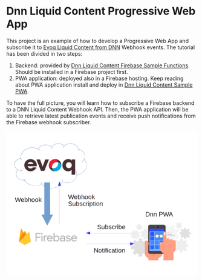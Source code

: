 # Dnn Liquid Content Progressive Web App

This project is an example of how to develop a Progressive Web App and subscribe it to [Evoq Liquid Content from DNN](http://www.dnnsoftware.com/cms-features/about-liquid-content) Webhook events. The tutorial has been divided in two steps:

1. Backend: provided by [Dnn Liquid Content Firebase Sample Functions](dnn-firebase-app). Should be installed in a Firebase project first. 
2. PWA application: deployed also in a Firebase hosting. Keep reading about PWA application install and deploy in [Dnn Liquid Content Sample PWA](dnn-pwa-app).

To have the full picture, you will learn how to subscribe a Firebase backend to a DNN Liquid Content Webhook API. Then, the PWA application will be able to retrieve latest publication events and receive push notifications from the Firebase webhook subscriber.

![Deployment Schema](dnn-pwa-app/doc/img/pwaAppDraw.png)
